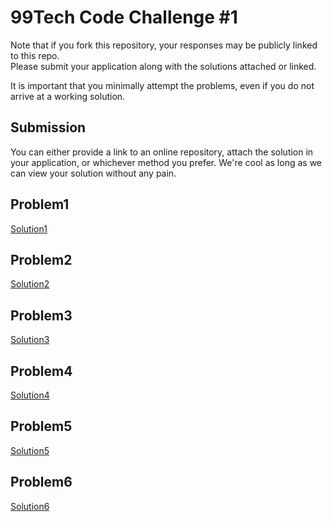 # 99Tech Code Challenge #1 #

Note that if you fork this repository, your responses may be publicly linked to this repo.  
Please submit your application along with the solutions attached or linked.   

It is important that you minimally attempt the problems, even if you do not arrive at a working solution.

## Submission ##
You can either provide a link to an online repository, attach the solution in your application, or whichever method you prefer.
We're cool as long as we can view your solution without any pain.

## Problem1 ##

[Solution1](src/problem1/)

## Problem2 ##

[Solution2](src/problem2/)


## Problem3 ##

[Solution3](src/problem3/)


## Problem4 ##

[Solution4](src/problem4/)

## Problem5 ##

[Solution5](src/problem5/)

## Problem6 ##

[Solution6](src/problem6/)